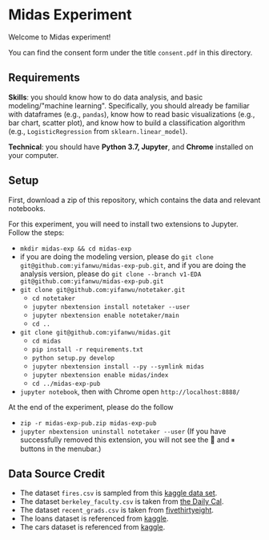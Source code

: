 # Midas Experiment

Welcome to Midas experiment!

You can find the consent form under the title `consent.pdf` in this directory.

## Requirements

**Skills**: you should know how to do data analysis, and basic modeling/"machine learning".  Specifically, you should already be familiar with dataframes (e.g., `pandas`), know how to read basic visualizations (e.g., bar chart, scatter plot), and know how to build a classification algorithm (e.g., `LogisticRegression` from `sklearn.linear_model`).

**Technical**: you should have **Python 3.7, Jupyter**, and **Chrome** installed on your computer.

## Setup

First, download a zip of this repository, which contains the data and relevant notebooks.

For this experiment, you will need to install two extensions to Jupyter. Follow the steps:

* `mkdir midas-exp && cd midas-exp`
* if you are doing the modeling version, please do `git clone git@github.com:yifanwu/midas-exp-pub.git`, and if you are doing the analysis version, please do `git clone --branch v1-EDA git@github.com:yifanwu/midas-exp-pub.git`
* `git clone git@github.com:yifanwu/notetaker.git`
  * `cd notetaker`
  * `jupyter nbextension install notetaker --user`
  * `jupyter nbextension enable notetaker/main`
  * `cd ..`
* `git clone git@github.com:yifanwu/midas.git`
  * `cd midas`
  * `pip install -r requirements.txt`
  * `python setup.py develop`
  * `jupyter nbextension install --py --symlink midas`
  * `jupyter nbextension enable midas/index`
  * `cd ../midas-exp-pub`
* `jupyter notebook`, then with Chrome open `http://localhost:8888/`

At the end of the experiment, please do the follow

* `zip -r midas-exp-pub.zip midas-exp-pub`
* `jupyter nbextension uninstall notetaker --user` (If you have successfully removed this extension, you will not see the 🧽 and ⏸ buttons in the menubar.)

## Data Source Credit

* The dataset `fires.csv` is sampled from this [kaggle data set](https://www.kaggle.com/rtatman/188-million-us-wildfires).
* The dataset `berkeley_faculty.csv` is taken from [the Daily Cal](https://github.com/dailycal-projects/ucb-faculty-salary).
* The dataset `recent_grads.csv` is taken from [fivethirtyeight](https://github.com/fivethirtyeight/data/tree/master/college-majors).
* The loans dataset is referenced from [kaggle](https://www.kaggle.com/c/home-credit-default-risk/data).
* The cars dataset is referenced from [kaggle](https://www.kaggle.com/austinreese/craigslist-carstrucks-data).
